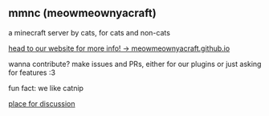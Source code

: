 ## mmnc (meowmeownyacraft)

a minecraft server by cats, for cats and non-cats

[head to our website for more info! → meowmeownyacraft.github.io](https://meowmeownyacraft.github.io)

wanna contribute? make issues and PRs, either for our plugins or just asking for features :3

fun fact: we like catnip

[place for discussion](https://github.com/orgs/meowmeownyacraft/discussions/)
